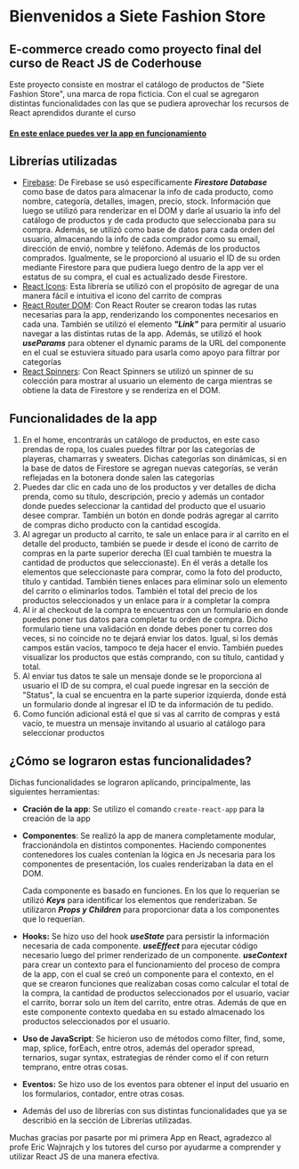 # Bienvenidos a Siete Fashion Store

## E-commerce creado como proyecto final del curso de React JS de Coderhouse

Este proyecto consiste en mostrar el catálogo de productos de "Siete Fashion Store", una marca de ropa ficticia. Con el cual se agregaron distintas funcionalidades con las que se pudiera aprovechar los recursos de React aprendidos durante el curso

#### [En este enlace puedes ver la app en funcionamiento](daniel-osuna-45060.netlify.app)

## Librerías utilizadas

- [Firebase](https://firebase.google.com/): De Firebase se usó específicamente _**Firestore Database**_ como base de datos para almacenar la info de cada producto, como nombre, categoría, detalles, imagen, precio, stock. Información que luego se utilizó para renderizar en el DOM y darle al usuario la info del catálogo de productos y de cada producto que seleccionaba para su compra. Además, se utilizó como base de datos para cada orden del usuario, almacenando la info de cada comprador como su email, dirección de envió, nombre y teléfono. Además de los productos comprados. Igualmente, se le proporcionó al usuario el ID de su orden mediante Firestore para que pudiera luego dentro de la app ver el estatus de su compra, el cual es actualizado desde Firestore.
- [React Icons](https://react-icons.github.io/react-icons/): Esta librería se utilizó con el propósito de agregar de una manera fácil e intuitiva el icono del carrito de compras
- [React Router DOM](https://reactrouter.com/en/main): Con React Router se crearon todas las rutas necesarias para la app, renderizando los componentes necesarios en cada una. También se utilizó el elemento _**"Link"**_ para permitir al usuario navegar a las distintas rutas de la app. Además, se utilizó el hook **_useParams_** para obtener el dynamic params de la URL del componente en el cual se estuviera situado para usarla como apoyo para filtrar por categorías
- [React Spinners](https://www.npmjs.com/package/react-spinners): Con React Spinners se utilizó un spinner de su colección para mostrar al usuario un elemento de carga mientras se obtiene la data de Firestore y se renderiza en el DOM.

## Funcionalidades de la app

1. En el home, encontrarás un catálogo de productos, en este caso prendas de ropa, los cuales puedes filtrar por las categorías de playeras, chamarras y sweaters. Dichas categorías son dinámicas, si en la base de datos de Firestore se agregan nuevas categorías, se verán reflejadas en la botonera donde salen las categorías
2. Puedes dar clic en cada uno de los productos y ver detalles de dicha prenda, como su título, descripción, precio y además un contador donde puedes seleccionar la cantidad del producto que el usuario desee comprar. También un botón en donde podrás agregar al carrito de compras dicho producto con la cantidad escogida.
3. Al agregar un producto al carrito, te sale un enlace para ir al carrito en el detalle del producto, también se puede ir desde el icono de carrito de compras en la parte superior derecha (El cual también te muestra la cantidad de productos que seleccionaste). En él verás a detalle los elementos que seleccionaste para comprar, como la foto del producto, título y cantidad. También tienes enlaces para eliminar solo un elemento del carrito o eliminarlos todos. También el total del precio de los productos seleccionados y un enlace para ir a completar la compra
4. Al ir al checkout de la compra te encuentras con un formulario en donde puedes poner tus datos para completar tu orden de compra. Dicho formulario tiene una validación en donde debes poner tu correo dos veces, si no coincide no te dejará enviar los datos. Igual, si los demás campos están vacíos, tampoco te deja hacer el envío. También puedes visualizar los productos que estás comprando, con su título, cantidad y total.
5. Al enviar tus datos te sale un mensaje donde se le proporciona al usuario el ID de su compra, el cual puede ingresar en la sección de "Status", la cual se encuentra en la parte superior izquierda, donde está un formulario donde al ingresar el ID te da información de tu pedido.
6. Como función adicional está el que si vas al carrito de compras y está vacío, te muestra un mensaje invitando al usuario al catálogo para seleccionar productos

## ¿Cómo se lograron estas funcionalidades?

Dichas funcionalidades se lograron aplicando, principalmente, las siguientes herramientas:

- **Cración de la app**: Se utilizo el comando `create-react-app` para la creación de la app
- **Componentes**: Se realizó la app de manera completamente modular, fraccionándola en distintos componentes. Haciendo componentes contenedores los cuales contenían la lógica en Js necesaria para los componentes de presentación, los cuales renderizaban la data en el DOM.

     Cada componente es basado en funciones. En los que lo requerían se utilizó **_Keys_** para identificar los elementos que renderizaban. Se utilizaron **_Props y Children_** para proporcionar data a los componentes que lo requerían.

- **Hooks:** Se hizo uso del hook **_useState_** para persistir la información necesaria de cada componente. **_useEffect_** para ejecutar código necesario luego del primer renderizado de un componente. **_useContext_** para crear un contexto para el funcionamiento del proceso de compra de la app, con el cual se creó un componente para el contexto, en el que se crearon funciones que realizaban cosas como calcular el total de la compra, la cantidad de productos seleccionados por el usuario, vaciar el carrito, borrar solo un ítem del carrito, entre otras. Además de que en este componente contexto quedaba en su estado almacenado los productos seleccionados por el usuario.
- **Uso de JavaScript**: Se hicieron uso de métodos como filter, find, some, map, splice, forEach, entre otros, además del operador spread, ternarios, sugar syntax, estrategias de rénder como el if con return temprano, entre otras cosas.
- **Eventos:** Se hizo uso de los eventos para obtener el input del usuario en los formularios, contador, entre otras cosas.
- Además del uso de librerías con sus distintas funcionalidades que ya se describió en la sección de Librerías utilizadas.

Muchas gracias por pasarte por mi primera App en React, agradezco al profe Eric Wajnrajch y los tutores del curso por ayudarme a comprender y utilizar React JS de una manera efectiva.
